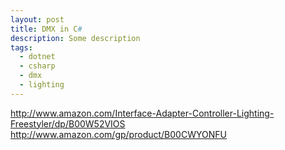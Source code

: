 ```yaml
---
layout: post
title: DMX in C#
description: Some description
tags:
  - dotnet
  - csharp
  - dmx
  - lighting
---
```


http://www.amazon.com/Interface-Adapter-Controller-Lighting-Freestyler/dp/B00W52VIOS
http://www.amazon.com/gp/product/B00CWYONFU
